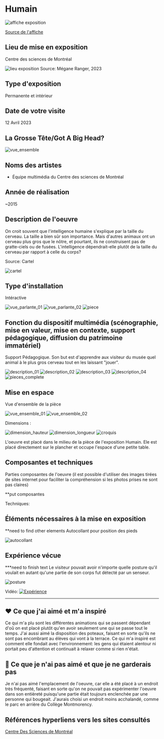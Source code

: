 # Humain

![affiche exposition](media/20230412_affiche.jpg)

[Source de l'affiche](https://lienmultimedia.com/spip.php?article50730)

## Lieu de mise en exposition
Centre des sciences de Montréal

![lieu exposition](media/20230412_lieu_exposition.jpg)
Source: Mégane Ranger, 2023

## Type d'exposition 
Permanente et intérieur

## Date de votre visite		
12 Avril 2023

## La Grosse Tête/Got A Big Head?

![vue_ensemble](media/20230412_ensemble_oeuvre.jpg)

## Noms des artistes
* Équipe multimédia du Centre des sciences de Montréal

## Année de réalisation
~2015

## Description de l'oeuvre	
On croit souvent que l'intelligence humaine s'explique par la taille du cerveau. La taille a bien sûr son importance. Mais d'autres animaux ont un cerveau plus gros que le nôtre, et pourtant, ils ne construisent pas de gratte-ciels ou de fusées. L'intelligence dépendrait-elle plutôt de la taille du cerveau par rapport à celle du corps?

Source: Cartel

![cartel](media/20230412_cartel.jpg)


## Type d'installation
Intéractive

![vue_parlante_01](media/20230412_interactive_01.jpg)
![vue_parlante_02](media/20230412_interactive_02.jpg)
![piece](media/20230412_piece.jpg)


## Fonction du dispositif multimédia (scénographie, mise en valeur, mise en contexte, support pédagogique, diffusion du patrimoine immatériel)
Support Pédagogique. 
Son but est d'apprendre aux visiteur du musée quel animal à le plus gros cerveau tout en les laissant "jouer".

![description_01](media/20230412_description_01.jpg)
![description_02](media/20230412_description_02.jpg)
![description_03](media/20230412_description_03.jpg)
![description_04](media/20230412_description_04.jpg)
![pieces_complete](media/20230412_pieces.jpg)


## Mise en espace	
Vue d'ensemble de la pièce 

![vue_ensemble_01](media/20230412_piece_complete_01.jpg)
![vue_ensemble_02](media/20230412_piece_complete_02.jpg)

Dimensions :

![dimension_hauteur](media/20230412_dimension_hauteur.jpg)
![dimension_longueur](media/20230412_dimension_longueur.jpg)
![croquis](media/20230302_croquis.jpg)



L'oeuvre est placé dans le milieu de la pièce de l'exposition Humain. Ele est placé directement sur le plancher et occupe l'espace d'une petite table.

## Composantes et techniques	
Parties composantes de l'oeuvre (il est possible d'utiliser des images tirées de sites internet pour faciliter la compréhension si les photos prises ne sont pas claires)	

**put composantes



Techniques:



## Éléments nécessaires à la mise en exposition
**need to find other elements
Autocollant pour position des pieds

![autocollant](media/20230412_autocollant.jpg)


## Expérience vécue
***need to finish text
Le visiteur pouvait avoir n'importe quelle posture qu'il voulait en autant qu'une partie de son corps fut détecté par un senseur.

![posture](media/20230412_posture_experience.jpg)


Vidéo:
[![Expérience](media/20230322_vignette_youtube.png)](https://youtu.be/hhjrECkabho?t=30)

----------------------------------------------------------

## ❤️ Ce que j'ai aimé et m'a inspiré
Ce qui m'a plu sont les différentes animations qui se passent dépendant d'oû on est placé plutôt qu'en avoir seulement une qui se passe tout le temps.
J'ai aussi aimé la disposition des poteaux, faisant en sorte qu'ils ne sont pas encombrant au élèves qui vont à la terrace. Ce qui m'a inspiré est comment elle fondait avec l'environnement: les gens qui étaient alentour ni portait peu d'attention et continuait à relaxer comme si rien n'était.



## 🤔 Ce que je n'ai pas aimé et que je ne garderais pas
Je n'ai pas aimé l'emplacement de l'oeuvre, car elle a été placé à un endroit très fréquenté, faisant en sorte qu'on ne pouvait pas expérimenter l'oeuvre dans son entièreté puisqu'une partie était toujours enclenchée par une personne qui bougeait. J'aurais choisi un endroit moins acchalandé, comme le parc en arrière du Collège Montmorency.

## Références		hyperliens vers les sites consultés
[Centre Des Sciences de Montréal](https://www.centredessciencesdemontreal.com/exposition-permanente/humain)

